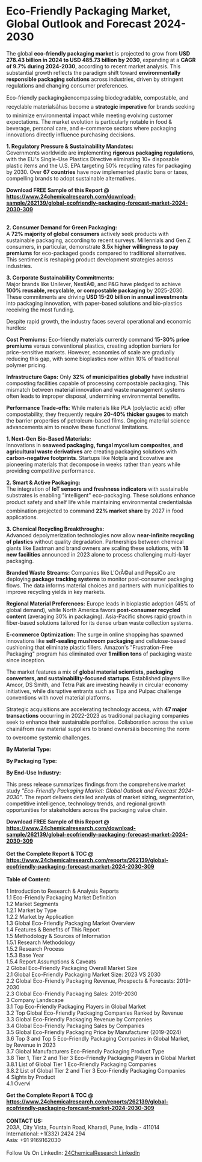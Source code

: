 <h1>Eco-Friendly Packaging Market, Global Outlook and Forecast 2024-2030</h1><p>The global <strong>eco-friendly packaging market</strong> is projected to grow from <strong>USD 278.43 billion in 2024 to USD 485.73 billion by 2030</strong>, expanding at a <strong>CAGR of 9.7% during 2024-2030</strong>, according to recent market analysis. This substantial growth reflects the paradigm shift toward <strong>environmentally responsible packaging solutions</strong> across industries, driven by stringent regulations and changing consumer preferences.</p><p>Eco-friendly packagingâencompassing biodegradable, compostable, and recyclable materialsâhas become a <strong>strategic imperative</strong> for brands seeking to minimize environmental impact while meeting evolving customer expectations. The market evolution is particularly notable in food &amp; beverage, personal care, and e-commerce sectors where packaging innovations directly influence purchasing decisions.</p><p><strong>1. Regulatory Pressure &amp; Sustainability Mandates:</strong><br>
Governments worldwide are implementing <strong>rigorous packaging regulations</strong>, with the EU's Single-Use Plastics Directive eliminating 10+ disposable plastic items and the U.S. EPA targeting 50% recycling rates for packaging by 2030. Over <strong>67 countries</strong> have now implemented plastic bans or taxes, compelling brands to adopt sustainable alternatives.</p><div><b>Download FREE Sample of this Report @ 
            <a href="https://www.24chemicalresearch.com/download-sample/262139/global-ecofriendly-packaging-forecast-market-2024-2030-309">
            https://www.24chemicalresearch.com/download-sample/262139/global-ecofriendly-packaging-forecast-market-2024-2030-309</a></b></div><br><p><strong>2. Consumer Demand for Green Packaging:</strong><br>
A <strong>72% majority of global consumers</strong> actively seek products with sustainable packaging, according to recent surveys. Millennials and Gen Z consumers, in particular, demonstrate <strong>3.5x higher willingness to pay premiums</strong> for eco-packaged goods compared to traditional alternatives. This sentiment is reshaping product development strategies across industries.</p><p><strong>3. Corporate Sustainability Commitments:</strong><br>
Major brands like Unilever, NestlÃ©, and P&amp;G have pledged to achieve <strong>100% reusable, recyclable, or compostable packaging</strong> by 2025-2030. These commitments are driving <strong>USD 15-20 billion in annual investments</strong> into packaging innovation, with paper-based solutions and bio-plastics receiving the most funding.</p><p>Despite rapid growth, the industry faces several operational and economic hurdles:</p><p><strong>Cost Premiums:</strong> Eco-friendly materials currently command <strong>15-30% price premiums</strong> versus conventional plastics, creating adoption barriers for price-sensitive markets. However, economies of scale are gradually reducing this gap, with some bioplastics now within 10% of traditional polymer pricing.</p><p><strong>Infrastructure Gaps:</strong> Only <strong>32% of municipalities globally</strong> have industrial composting facilities capable of processing compostable packaging. This mismatch between material innovation and waste management systems often leads to improper disposal, undermining environmental benefits.</p><p><strong>Performance Trade-offs:</strong> While materials like PLA (polylactic acid) offer compostability, they frequently require <strong>20-40% thicker gauges</strong> to match the barrier properties of petroleum-based films. Ongoing material science advancements aim to resolve these functional limitations.</p><p><strong>1. Next-Gen Bio-Based Materials:</strong><br>
Innovations in <strong>seaweed packaging, fungal mycelium composites, and agricultural waste derivatives</strong> are creating packaging solutions with <strong>carbon-negative footprints</strong>. Startups like Notpla and Ecovative are pioneering materials that decompose in weeks rather than years while providing competitive performance.</p><p><strong>2. Smart &amp; Active Packaging:</strong><br>
The integration of <strong>IoT sensors and freshness indicators</strong> with sustainable substrates is enabling "intelligent" eco-packaging. These solutions enhance product safety and shelf life while maintaining environmental credentialsâa combination projected to command <strong>22% market share</strong> by 2027 in food applications.</p><p><strong>3. Chemical Recycling Breakthroughs:</strong><br>
Advanced depolymerization technologies now allow <strong>near-infinite recycling of plastics</strong> without quality degradation. Partnerships between chemical giants like Eastman and brand owners are scaling these solutions, with <strong>18 new facilities</strong> announced in 2023 alone to process challenging multi-layer packaging.</p><p><strong>Branded Waste Streams:</strong> Companies like L'OrÃ©al and PepsiCo are deploying <strong>package tracking systems</strong> to monitor post-consumer packaging flows. The data informs material choices and partners with municipalities to improve recycling yields in key markets.</p><p><strong>Regional Material Preferences:</strong> Europe leads in bioplastic adoption (45% of global demand), while North America favors <strong>post-consumer recycled content</strong> (averaging 30% in packaging). Asia-Pacific shows rapid growth in fiber-based solutions tailored for its dense urban waste collection systems.</p><p><strong>E-commerce Optimization:</strong> The surge in online shopping has spawned innovations like <strong>self-sealing mushroom packaging</strong> and cellulose-based cushioning that eliminate plastic fillers. Amazon's "Frustration-Free Packaging" program has eliminated over <strong>1 million tons</strong> of packaging waste since inception.</p><p>The market features a mix of <strong>global material scientists, packaging converters, and sustainability-focused startups</strong>. Established players like Amcor, DS Smith, and Tetra Pak are investing heavily in circular economy initiatives, while disruptive entrants such as Tipa and Pulpac challenge conventions with novel material platforms.</p><p>Strategic acquisitions are accelerating technology access, with <strong>47 major transactions</strong> occurring in 2022-2023 as traditional packaging companies seek to enhance their sustainable portfolios. Collaboration across the value chainâfrom raw material suppliers to brand ownersâis becoming the norm to overcome systemic challenges.</p><p><strong>By Material Type:</strong></p><p><strong>By Packaging Type:</strong></p><p><strong>By End-Use Industry:</strong></p><p>This press release summarizes findings from the comprehensive market study <em>"Eco-Friendly Packaging Market: Global Outlook and Forecast 2024-2030"</em>. The report delivers detailed analysis of market sizing, segmentation, competitive intelligence, technology trends, and regional growth opportunities for stakeholders across the packaging value chain.</p><div><b>Download FREE Sample of this Report @ 
            <a href="https://www.24chemicalresearch.com/download-sample/262139/global-ecofriendly-packaging-forecast-market-2024-2030-309">
            https://www.24chemicalresearch.com/download-sample/262139/global-ecofriendly-packaging-forecast-market-2024-2030-309</a></b></div><br><div><b>Get the Complete Report & TOC @ 
            <a href="https://www.24chemicalresearch.com/reports/262139/global-ecofriendly-packaging-forecast-market-2024-2030-309">
            https://www.24chemicalresearch.com/reports/262139/global-ecofriendly-packaging-forecast-market-2024-2030-309</a></b></div><br>
            <b>Table of Content:</b><p>1 Introduction to Research & Analysis Reports<br />
    1.1 Eco-Friendly Packaging Market Definition<br />
    1.2 Market Segments<br />
        1.2.1 Market by Type<br />
        1.2.2 Market by Application<br />
    1.3 Global Eco-Friendly Packaging Market Overview<br />
    1.4 Features & Benefits of This Report<br />
    1.5 Methodology & Sources of Information<br />
        1.5.1 Research Methodology<br />
        1.5.2 Research Process<br />
        1.5.3 Base Year<br />
        1.5.4 Report Assumptions & Caveats<br />
2 Global Eco-Friendly Packaging Overall Market Size<br />
    2.1 Global Eco-Friendly Packaging Market Size: 2023 VS 2030<br />
    2.2 Global Eco-Friendly Packaging Revenue, Prospects & Forecasts: 2019-2030<br />
    2.3 Global Eco-Friendly Packaging Sales: 2019-2030<br />
3 Company Landscape<br />
    3.1 Top Eco-Friendly Packaging Players in Global Market<br />
    3.2 Top Global Eco-Friendly Packaging Companies Ranked by Revenue<br />
    3.3 Global Eco-Friendly Packaging Revenue by Companies<br />
    3.4 Global Eco-Friendly Packaging Sales by Companies<br />
    3.5 Global Eco-Friendly Packaging Price by Manufacturer (2019-2024)<br />
    3.6 Top 3 and Top 5 Eco-Friendly Packaging Companies in Global Market, by Revenue in 2023<br />
    3.7 Global Manufacturers Eco-Friendly Packaging Product Type<br />
    3.8 Tier 1, Tier 2 and Tier 3 Eco-Friendly Packaging Players in Global Market<br />
        3.8.1 List of Global Tier 1 Eco-Friendly Packaging Companies<br />
        3.8.2 List of Global Tier 2 and Tier 3 Eco-Friendly Packaging Companies<br />
4 Sights by Product<br />
    4.1 Overvi</p><div><b>Get the Complete Report & TOC @ 
            <a href="https://www.24chemicalresearch.com/reports/262139/global-ecofriendly-packaging-forecast-market-2024-2030-309">
            https://www.24chemicalresearch.com/reports/262139/global-ecofriendly-packaging-forecast-market-2024-2030-309</a></b></div><br><b>CONTACT US:</b><br>
            203A, City Vista, Fountain Road, Kharadi, Pune, India - 411014<br>
            International: +1(332) 2424 294<br>
            Asia: +91 9169162030 <br><br>
            Follow Us On LinkedIn: <a href="https://www.linkedin.com/company/24chemicalresearch/">24ChemicalResearch LinkedIn</a>